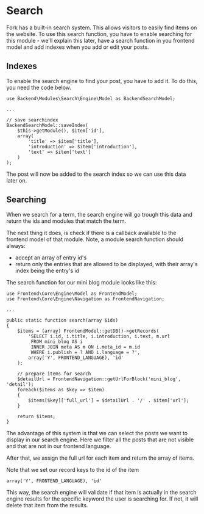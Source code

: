 # Search

Fork has a built-in search system. This allows visitors to easily find items on the website. To use this search function, you have to enable searching for this module - we'll explain this later, have a search function in you frontend model and add indexes when you add or edit your posts.

## Indexes

To enable the search engine to find your post, you have to add it. To do this, you need the code below.

```
use Backend\Modules\Search\Engine\Model as BackendSearchModel;

...

// save searchindex
BackendSearchModel::saveIndex(
	$this->getModule(), $item['id'],
	array(
		'title' => $item['title'],
		'introduction' => $item['introduction'],
		'text' => $item['text']
	)
);
```

The post will now be added to the search index so we can use this data later on.

## Searching

When we search for a term, the search engine will go trough this data and return the ids and modules that match the term.

The next thing it does, is check if there is a callback available to the frontend model of that module. Note, a module search function should always:

* accept an array of entry id's
* return only the entries that are allowed to be displayed, with their array's index being the entry's id

The search function for our mini blog module looks like this:

```
use Frontend\Core\Engine\Model as FrontendModel;
use Frontend\Core\Engine\Navigation as FrontendNavigation;

...

public static function search(array $ids)
{
	$items = (array) FrontendModel::getDB()->getRecords(
		'SELECT i.id, i.title, i.introduction, i.text, m.url
		 FROM mini_blog AS i
		 INNER JOIN meta AS m ON i.meta_id = m.id
		 WHERE i.publish = ? AND i.language = ?',
		array('Y', FRONTEND_LANGUAGE), 'id'
	);

	// prepare items for search
	$detailUrl = FrontendNavigation::getUrlForBlock('mini_blog', 'detail');
	foreach($items as $key => $item)
	{
		$items[$key]['full_url'] = $detailUrl . '/' . $item['url'];
	}

	return $items;
}
```

The advantage of this system is that we can select the posts we want to display in our search engine. Here we filter all the posts that are not visible and that are not in our frontend language.

After that, we assign the full url for each item and return the array of items.

Note that we set our record keys to the id of the item

```
array('Y', FRONTEND_LANGUAGE), 'id'
```

This way, the search engine will validate if that item is actually in the search engine results for the specific keyword the user is searching for. If not, it will delete that item from the results.
